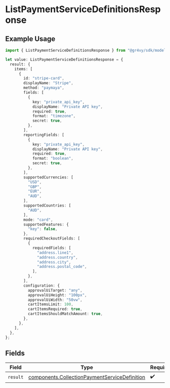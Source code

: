 # ListPaymentServiceDefinitionsResponse

## Example Usage

```typescript
import { ListPaymentServiceDefinitionsResponse } from "@gr4vy/sdk/models/operations";

let value: ListPaymentServiceDefinitionsResponse = {
  result: {
    items: [
      {
        id: "stripe-card",
        displayName: "Stripe",
        method: "paymaya",
        fields: [
          {
            key: "private_api_key",
            displayName: "Private API key",
            required: true,
            format: "timezone",
            secret: true,
          },
        ],
        reportingFields: [
          {
            key: "private_api_key",
            displayName: "Private API key",
            required: true,
            format: "boolean",
            secret: true,
          },
        ],
        supportedCurrencies: [
          "USD",
          "GBP",
          "EUR",
          "AUD",
        ],
        supportedCountries: [
          "AUD",
        ],
        mode: "card",
        supportedFeatures: {
          "key": false,
        },
        requiredCheckoutFields: [
          {
            requiredFields: [
              "address.line1",
              "address.country",
              "address.city",
              "address.postal_code",
            ],
          },
        ],
        configuration: {
          approvalUiTarget: "any",
          approvalUiHeight: "100px",
          approvalUiWidth: "50vw",
          cartItemsLimit: 100,
          cartItemsRequired: true,
          cartItemsShouldMatchAmount: true,
        },
      },
    ],
  },
};
```

## Fields

| Field                                                                                                          | Type                                                                                                           | Required                                                                                                       | Description                                                                                                    |
| -------------------------------------------------------------------------------------------------------------- | -------------------------------------------------------------------------------------------------------------- | -------------------------------------------------------------------------------------------------------------- | -------------------------------------------------------------------------------------------------------------- |
| `result`                                                                                                       | [components.CollectionPaymentServiceDefinition](../../models/components/collectionpaymentservicedefinition.md) | :heavy_check_mark:                                                                                             | N/A                                                                                                            |